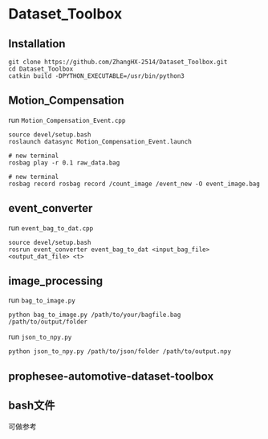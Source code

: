 # Dataset_Toolbox

## Installation

```
git clone https://github.com/ZhangHX-2514/Dataset_Toolbox.git
cd Dataset_Toolbox 
catkin build -DPYTHON_EXECUTABLE=/usr/bin/python3
```
## Motion_Compensation

run `Motion_Compensation_Event.cpp`
```
source devel/setup.bash
roslaunch datasync Motion_Compensation_Event.launch

# new terminal
rosbag play -r 0.1 raw_data.bag 

# new terminal
rosbag record rosbag record /count_image /event_new -O event_image.bag
```

## event_converter

run `event_bag_to_dat.cpp`
```
source devel/setup.bash
rosrun event_converter event_bag_to_dat <input_bag_file> <output_dat_file> <t>
```

## image_processing

run `bag_to_image.py`

```
python bag_to_image.py /path/to/your/bagfile.bag /path/to/output/folder
```

run `json_to_npy.py`

```
python json_to_npy.py /path/to/json/folder /path/to/output.npy
```

## prophesee-automotive-dataset-toolbox


## bash文件
可做参考





